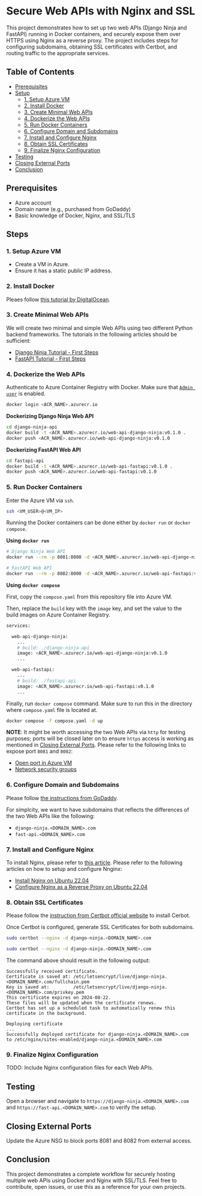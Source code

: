 # Secure Web APIs with Nginx and SSL
This project demonstrates how to set up two web APIs (Django Ninja and FastAPI) running in Docker containers, and securely expose them over HTTPS using Nginx as a reverse proxy. The project includes steps for configuring subdomains, obtaining SSL certificates with Certbot, and routing traffic to the appropriate services.

## Table of Contents
- [Prerequisites](#prerequisites)
- [Setup](#setup)
  - [1. Setup Azure VM](#1-setup-azure-vm)
  - [2. Install Docker](#2-install-docker)
  - [3. Create Minimal Web APIs](#3-create-minimal-web-apis)
  - [4. Dockerize the Web APIs](#4-dockerize-the-web-apis)
  - [5. Run Docker Containers](#5-run-docker-containers)
  - [6. Configure Domain and Subdomains](#6-configure-domain-and-subdomains)
  - [7. Install and Configure Nginx](#7-install-and-configure-nginx)
  - [8. Obtain SSL Certificates](#8-obtain-ssl-certificates)
  - [9. Finalize Nginx Configuration](#9-finalize-nginx-configuration)
- [Testing](#testing)
- [Closing External Ports](#closing-external-ports)
- [Conclusion](#conclusion)


## Prerequisites
- Azure account
- Domain name (e.g., purchased from GoDaddy)
- Basic knowledge of Docker, Nginx, and SSL/TLS

## Steps

### 1. Setup Azure VM
- Create a VM in Azure.
- Ensure it has a static public IP address.


### 2. Install Docker

Pleaes follow [this tutorial by DigitalOcean](https://www.digitalocean.com/community/tutorials/how-to-install-and-use-docker-on-ubuntu-22-04).

### 3. Create Minimal Web APIs

We will create two minimal and simple Web APIs using two different Python backend frameworks. The tutorials in the following articles should be sufficient:

- [Django Ninja Tutorial - First Steps](https://django-ninja.dev/tutorial/)
- [FastAPI Tutorial - First Steps](https://fastapi.tiangolo.com/tutorial/first-steps/)

### 4. Dockerize the Web APIs

Authenticate to Azure Container Registry with Docker. Make sure that [`Admin user`](https://learn.microsoft.com/en-us/azure/container-registry/container-registry-authentication?tabs=azure-cli#admin-account) is enabled.
```bash
docker login <ACR_NAME>.azurecr.io
```


**Dockerizing Django Ninja Web API**
```bash
cd django-ninja-api
docker build -t <ACR_NAME>.azurecr.io/web-api-django-ninja:v0.1.0 .
docker push <ACR_NAME>.azurecr.io/web-api-django-ninja:v0.1.0
```
**Dockerizing FastAPI Web API**
```bash
cd fastapi-api
docker build -t <ACR_NAME>.azurecr.io/web-api-fastapi:v0.1.0 .
docker push <ACR_NAME>.azurecr.io/web-api-fastapi:v0.1.0
```


### 5. Run Docker Containers

Enter the Azure VM via `ssh`.

```bash
ssh <VM_USER>@<VM_IP>
```

Running the Docker containers can be done either by `docker run` or `docker compose`.

**Using `docker run`**
```bash
# Django Ninja Web API
docker run --rm -p 8081:8000 -d <ACR_NAME>.azurecr.io/web-api-django-ninja:v0.1.0 uvicorn django_ninja_api.asgi:application --host 0.0.0.0 --port 8000

# FastAPI Web API
docker run --rm -p 8082:8000 -d <ACR_NAME>.azurecr.io/web-api-fastapi:v0.1.0 fastapi run main.py --host 0.0.0.0 --port 8000
```
**Using `docker compose`**

First, copy the `compose.yaml` from this repository file into Azure VM.

Then, replace the `build` key with the `image` key, and set the value to the build images on Azure Container Registry.

```bash
services:

  web-api-django-ninja:
    ...
    # build: ./django-ninja-api
    image: <ACR_NAME>.azurecr.io/web-api-django-ninja:v0.1.0
    ...

  web-api-fastapi:
    ...
    # build: ./fastapi-api
    image: <ACR_NAME>.azurecr.io/web-api-fastapi:v0.1.0
    ...
```
Finally, run `docker compose` command. Make sure to run this in the directory where `compose.yaml` file is located at.
```bash
docker compose -f compose.yaml -d up
```

**NOTE**: It might be worth accessing the two Web APIs via `http` for testing purposes; ports will be closed later on to ensure `https` access is working as mentioned in [Closing External Ports](#closing-external-ports). Please refer to the following links to expose port `8081` and `8082`:

- [Open port in Azure VM](https://learn.microsoft.com/en-us/answers/questions/1190066/how-can-i-open-a-port-in-azure-so-that-a-constant)
- [Network security groups](https://learn.microsoft.com/en-us/azure/virtual-network/network-security-groups-overview)


### 6. Configure Domain and Subdomains

Please follow [the instructions from GoDaddy](https://au.godaddy.com/help/add-a-subdomain-4080).

For simplcity, we want to have subdomains that reflects the differences of the two Web APIs like the following:

- `django-ninja.<DOMAIN_NAME>.com`
- `fast-api.<DOMAIN_NAME>.com`

### 7. Install and Configure Nginx

To install Nginx, please refer to [this article](https://www.digitalocean.com/community/tutorials/how-to-install-nginx-on-ubuntu-22-04).
Please refer to the following articles on how to setup and configure Nnginx:

- [Install Nginx on Ubuntu 22.04](https://www.digitalocean.com/community/tutorials/how-to-install-nginx-on-ubuntu-22-04)
- [Configure Nginx as a Reverse Proxy on Ubuntu 22.04](https://www.digitalocean.com/community/tutorials/how-to-configure-nginx-as-a-reverse-proxy-on-ubuntu-22-04)


### 8. Obtain SSL Certificates

Please follow the [instruction from Certbot official website](https://certbot.eff.org/instructions?ws=nginx&os=ubuntufocal) to install Cerbot.

Once Certbot is configured, generate SSL Certificates for both subdomains.

```bash
sudo certbot --nginx -d django-ninja.<DOMAIN_NAME>.com

sudo certbot --nginx -d django-ninja.<DOMAIN_NAME>.com
```

The command above should result in the following output:

```
Successfully received certificate.
Certificate is saved at: /etc/letsencrypt/live/django-ninja.<DOMAIN_NAME>.com/fullchain.pem
Key is saved at:         /etc/letsencrypt/live/django-ninja.<DOMAIN_NAME>.com/privkey.pem
This certificate expires on 2024-08-22.
These files will be updated when the certificate renews.
Certbot has set up a scheduled task to automatically renew this certificate in the background.

Deploying certificate
...
Successfully deployed certificate for django-ninja.<DOMAIN_NAME>.com to /etc/nginx/sites-enabled/django-ninja.<DOMAIN_NAME>.com
```

### 9. Finalize Nginx Configuration
TODO: Include Nginx configuration files for each Web APIs.


## Testing
Open a browser and navigate to `https://django-ninja.<DOMAIN_NAME>.com` and `https://fast-api.<DOMAIN_NAME>.com` to verify the setup.


## Closing External Ports

Update the Azure NSG to block ports 8081 and 8082 from external access.


## Conclusion
This project demonstrates a complete workflow for securely hosting multiple web APIs using Docker and Nginx with SSL/TLS. Feel free to contribute, open issues, or use this as a reference for your own projects.
